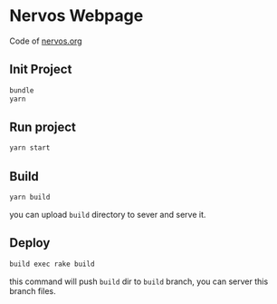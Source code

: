 # Nervos Webpage

Code of [nervos.org](https://www.nervos.org/)


## Init Project

```bash
bundle
yarn
```

## Run project

```bash
yarn start
```

## Build

```bash
yarn build
```

you can upload `build` directory to sever and serve it.

## Deploy

```bash
build exec rake build
```

this command will push `build` dir to `build` branch, you can server this branch files.
